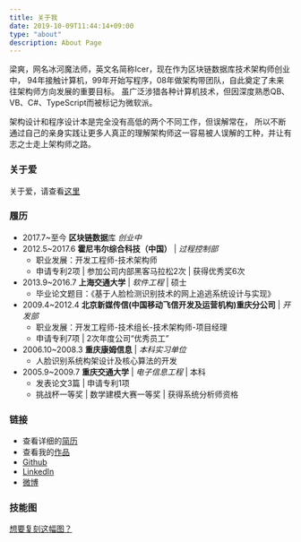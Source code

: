 ```yaml
---
title: 关于我
date: 2019-10-09T11:44:14+09:00
type: "about"
description: About Page
---
```


梁爽，网名冰河魔法师，英文名简称Icer，现在作为区块链数据库技术架构师创业中，
94年接触计算机，99年开始写程序，08年做架构带团队，自此奠定了未来往架构师方向发展的重要目标。
虽广泛涉猎各种计算机技术，但因深度熟悉QB、VB、C#、TypeScript而被标记为微软派。

架构设计和程序设计本是完全没有高低的两个不同工作，但误解常在，
所以不断通过自己的亲身实践让更多人真正的理解架构师这一容易被人误解的工种，并让有志之士走上架构师之路。

### 关于爱

关于爱，请查看<a href="http://love.icerdesign.com/" target="_blank">这里 <i class="fa fa-external-link"></i></a>

### 履历

* 2017.7~至今 **区块链数据**库 *创业中*
* 2012.5~2017.6 **霍尼韦尔综合科技（中国）** \| *过程控制部*
  - 职业发展：开发工程师-技术架构师
  - 申请专利2项 \| 参加公司内部黑客马拉松2次 \| 获得优秀奖6次
* 2013.9~2016.7 **上海交通大学** \| *软件工程* \| 硕士
  - 毕业论文题目：《基于人脸检测识别技术的网上追逃系统设计与实现》
* 2009.4~2012.4 **北京新媒传信(中国移动飞信开发及运营机构)重庆分公司** \| *开发部*
  - 职业发展：开发工程师-技术组长-技术架构师-项目经理
  - 申请专利7项 \| 2次年度公司“优秀员工”
* 2006.10~2008.3 **重庆康姆信息** \| *本科实习单位*
  - 人脸识别系统构架设计及核心算法的开发
* 2005.9~2009.7 **重庆交通大学** \| *电子信息工程* \| 本科
  - 发表论文3篇 \| 申请专利1项
  - 挑战杯一等奖 \| 数学建模大赛一等奖 \| 获得系统分析师资格

### 链接

* 查看详细的[简历](/p/about/resume.pdf)
* 查看我的[作品](/tags.html#作品展示)
* [Github](https://github.com/wizicer)
* [LinkedIn](https://www.linkedin.com/in/icerdesign)
* [微博](https://weibo.com/wizicer)

### 技能图
<a name="/skills"></a>

<div id="skillmap">
  <div class="skills-wrapper">
      <div id="skills-chart-breadcrumb"></div>
    <div class="row">
    <div class="col-6 skills-sunburst"></div>
    <div class="col-6 skills-chart">
    </div>
    </div>
  </div>
</div>
<a href="http://bl.ocks.org/wizicer/f662a0b04425fc0f7489" target="_blank">想要复刻这幅图？ <i class="fa fa-external-link"></i></a>

<!-- <link rel="stylesheet" href="/p/about/animate.css"> -->
<link rel="stylesheet" href="/about/style.css">
<script src="/about/jquery.min.js"></script>
<script src="/about/d3.min.js"></script>
<script src="/about/main.min.js"></script>
